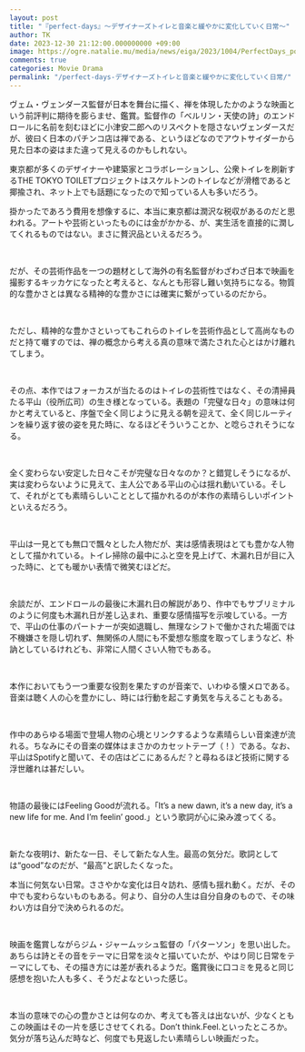 ```yaml
---
layout: post
title: "『perfect-days』～デザイナーズトイレと音楽と緩やかに変化していく日常～"
author: TK
date: 2023-12-30 21:12:00.000000000 +09:00
image: https://ogre.natalie.mu/media/news/eiga/2023/1004/PerfectDays_poster.jpg?imwidth=468&amp;imdensity=1
comments: true
categories: Movie Drama
permalink: "/perfect-days-デザイナーズトイレと音楽と緩やかに変化していく日常/"
---
```

<p>ヴェム・ヴェンダース監督が日本を舞台に描く、禅を体現したかのような映画という前評判に期待を膨らませ、鑑賞。監督作の「ベルリン・天使の詩」のエンドロールに名前を刻むほどに小津安二郎へのリスペクトを隠さないヴェンダースだが、彼曰く日本のパチンコ店は禅である、というほどなのでアウトサイダーから見た日本の姿はまた違って見えるのかもしれない。</p>

<p>東京都が多くのデザイナーや建築家とコラボレーションし、公衆トイレを刷新するTHE TOKYO TOILETプロジェクトはスケルトンのトイレなどが滑稽であると揶揄され、ネット上でも話題になったので知っている人も多いだろう。</p>


<p>掛かったであろう費用を想像するに、本当に東京都は潤沢な税収があるのだと思われる。アートや芸術といったものには金がかかる、が、実生活を直接的に潤してくれるものではない。まさに贅沢品といえるだろう。</p>

<p>&nbsp;</p>

<p>だが、その芸術作品を一つの題材として海外の有名監督がわざわざ日本で映画を撮影するキッカケになったと考えると、なんとも形容し難い気持ちになる。物質的な豊かさとは異なる精神的な豊かさには確実に繋がっているのだから。</p>

<p>&nbsp;</p>

<p>ただし、精神的な豊かさといってもこれらのトイレを芸術作品として高尚なものだと持て囃すのでは、禅の概念から考える真の意味で満たされた心とはかけ離れてしまう。</p>

<p>&nbsp;</p>

<p>その点、本作ではフォーカスが当たるのはトイレの芸術性ではなく、その清掃員たる平山（役所広司）の生き様となっている。表題の「完璧な日々」の意味は何かと考えていると、序盤で全く同じように見える朝を迎えて、全く同じルーティンを繰り返す彼の姿を見た時に、なるほどそういうことか、と唸らされそうになる。</p>

<p>&nbsp;</p>

<p>全く変わらない安定した日々こそが完璧な日々なのか？と錯覚しそうになるが、実は変わらないように見えて、主人公である平山の心は揺れ動いている。そして、それがとても素晴らしいこととして描かれるのが本作の素晴らしいポイントといえるだろう。</p>

<p>&nbsp;</p>

<p>平山は一見とても無口で飄々とした人物だが、実は感情表現はとても豊かな人物として描かれている。トイレ掃除の最中にふと空を見上げて、木漏れ日が目に入った時に、とても暖かい表情で微笑むほどだ。</p>

<p>&nbsp;</p>

<p>余談だが、エンドロールの最後に木漏れ日の解説があり、作中でもサブリミナルのように何度も木漏れ日が差し込まれ、重要な感情描写を示唆している。一方で、平山の仕事のパートナーが突如退職し、無理なシフトで働かされた場面では不機嫌さを隠し切れず、無関係の人間にも不愛想な態度を取ってしまうなど、朴訥としているけれども、非常に人間くさい人物でもある。</p>

<p>&nbsp;</p>

<p>本作においてもう一つ重要な役割を果たすのが音楽で、いわゆる懐メロである。音楽は聴く人の心を豊かにし、時には行動を起こす勇気を与えることもある。</p>

<p>&nbsp;</p>

<p>作中のあらゆる場面で登場人物の心境とリンクするような素晴らしい音楽達が流れる。ちなみにその音楽の媒体はまさかのカセットテープ（！）である。なお、平山はSpotifyと聞いて、その店はどこにあるんだ？と尋ねるほど技術に関する浮世離れは甚だしい。</p>

<p>&nbsp;</p>

<p>物語の最後にはFeeling Goodが流れる。「It&rsquo;s a new dawn, it&rsquo;s a new day, it&rsquo;s a new life for me. And I&rsquo;m feelin&rsquo; good.」という歌詞が心に染み渡ってくる。</p>

<p>&nbsp;</p>

<p>新たな夜明け、新たな一日、そして新たな人生。最高の気分だ。歌詞としては&ldquo;good&rdquo;なのだが、&ldquo;最高&rdquo;と訳したくなった。</p>

<p>本当に何気ない日常。ささやかな変化は日々訪れ、感情も揺れ動く。だが、その中でも変わらないものもある。何より、自分の人生は自分自身のもので、その味わい方は自分で決められるのだ。</p>

<p>&nbsp;</p>

<p>映画を鑑賞しながらジム・ジャームッシュ監督の「パターソン」を思い出した。あちらは詩とその音をテーマに日常を淡々と描いていたが、やはり同じ日常をテーマにしても、その描き方には差が表れるようだ。鑑賞後に口コミを見ると同じ感想を抱いた人も多く、そうだよなといった感じ。</p>

<p>&nbsp;</p>

<p>本当の意味での心の豊かさとは何なのか、考えても答えは出ないが、少なくともこの映画はその一片を感じさせてくれる。Don&rsquo;t think.Feel.といったところか。気分が落ち込んだ時など、何度でも見返したい素晴らしい映画だった。</p>
